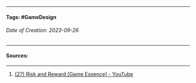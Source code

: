 __________________________________________________________________________
#### **Tags:** #GameDesign
###### *Date of Creation: 2023-09-26*
__________________________________________________________________________


#### Sources:
__________________________________________________________________________
1. [(27) Risk and Reward [Game Essence] - YouTube](https://www.youtube.com/watch?v=FXqEykD5Ub4&list=PLgKCjZ2WsVLSllvUzbkHIQurVIJdhAQ4m&index=6&ab_channel=MasahiroSakuraionCreatingGames)